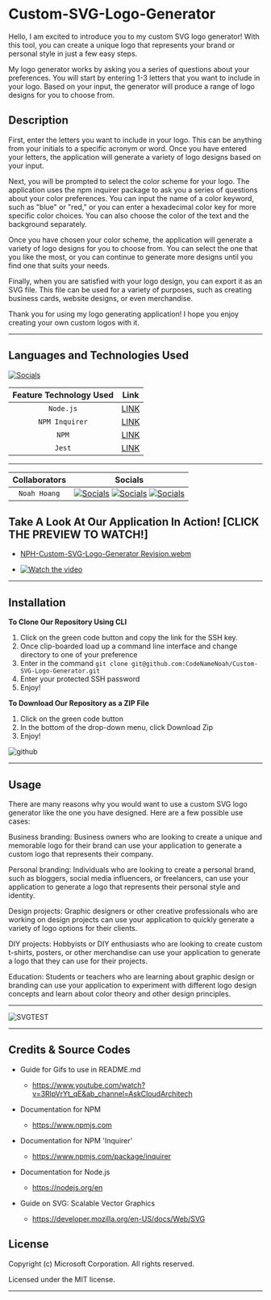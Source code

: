 # Custom-SVG-Logo-Generator

Hello, I am excited to introduce you to my custom SVG logo generator! With this tool, you can create a unique logo that represents your brand or personal style in just a few easy steps.

My logo generator works by asking you a series of questions about your preferences. You will start by entering 1-3 letters that you want to include in your logo. Based on your input, the generator will produce a range of logo designs for you to choose from.

## Description

First, enter the letters you want to include in your logo. This can be anything from your initials to a specific acronym or word. Once you have entered your letters, the application will generate a variety of logo designs based on your input.

Next, you will be prompted to select the color scheme for your logo. The application uses the npm inquirer package to ask you a series of questions about your color preferences. You can input the name of a color keyword, such as "blue" or "red," or you can enter a hexadecimal color key for more specific color choices. You can also choose the color of the text and the background separately.

Once you have chosen your color scheme, the application will generate a variety of logo designs for you to choose from. You can select the one that you like the most, or you can continue to generate more designs until you find one that suits your needs.

Finally, when you are satisfied with your logo design, you can export it as an SVG file. This file can be used for a variety of purposes, such as creating business cards, website designs, or even merchandise.

Thank you for using my logo generating application! I hope you enjoy creating your own custom logos with it.

---

## Languages and Technologies Used

[![Socials](https://skillicons.dev/icons?i=html,css,js,git)](https://skillicons.dev)

| Feature Technology Used |                      Link                      |
| :---------------------: | :--------------------------------------------: |
|        `Node.js`        |         [LINK](https://nodejs.dev/en/)         |
|     `NPM Inquirer`      | [LINK](https://www.npmjs.com/package/inquirer) |
|          `NPM`          |         [LINK](https://www.npmjs.com/)         |
|         `Jest`          |   [LINK](https://www.npmjs.com/package/jest)   |

---

| Collaborators |                                                                                                                                  Socials                                                                                                                                   |
| :-----------: | :------------------------------------------------------------------------------------------------------------------------------------------------------------------------------------------------------------------------------------------------------------------------: |
| `Noah Hoang`  | [![Socials](https://skillicons.dev/icons?i=git)](https://github.com/codenamenoah) [![Socials](https://skillicons.dev/icons?i=linkedin)](https://www.linkedin.com/in/codenamenoah/) [![Socials](https://skillicons.dev/icons?i=twitter)](https://twitter.com/CodeNameNoahH) |

## Take A Look At Our Application In Action! [CLICK THE PREVIEW TO WATCH!]

- [NPH-Custom-SVG-Logo-Generator Revision.webm](https://user-images.githubusercontent.com/127361736/234183506-ad395c2c-6e95-4205-bed0-eb6efda9e7dc.webm)

- [![Watch the video](https://img.youtube.com/vi/5tesgi7AQEw/maxresdefault.jpg)](https://youtu.be/5tesgi7AQEw)

---

## Installation

**To Clone Our Repository Using CLI**

1. Click on the green code button and copy the link for the SSH key.
2. Once clip-boarded load up a command line interface and change directory to one of your preference
3. Enter in the command `git clone git@github.com:CodeNameNoah/Custom-SVG-Logo-Generator.git`
4. Enter your protected SSH password
5. Enjoy!

**To Download Our Repository as a ZIP File**

1. Click on the green code button
2. In the bottom of the drop-down menu, click Download Zip
3. Enjoy!

![github](https://user-images.githubusercontent.com/127361736/227422005-d28a9020-e331-4098-976b-df9c1e545bb4.png)

---

## Usage

There are many reasons why you would want to use a custom SVG logo generator like the one you have designed. Here are a few possible use cases:

Business branding: Business owners who are looking to create a unique and memorable logo for their brand can use your application to generate a custom logo that represents their company.

Personal branding: Individuals who are looking to create a personal brand, such as bloggers, social media influencers, or freelancers, can use your application to generate a logo that represents their personal style and identity.

Design projects: Graphic designers or other creative professionals who are working on design projects can use your application to quickly generate a variety of logo options for their clients.

DIY projects: Hobbyists or DIY enthusiasts who are looking to create custom t-shirts, posters, or other merchandise can use your application to generate a logo that they can use for their projects.

Education: Students or teachers who are learning about graphic design or branding can use your application to experiment with different logo design concepts and learn about color theory and other design principles.

---

![SVGTEST](https://user-images.githubusercontent.com/127361736/234174745-4090a858-7664-4245-8ec0-e6e69cae55e4.png)

---

## Credits & Source Codes

- Guide for Gifs to use in README.md

  - https://www.youtube.com/watch?v=3RlpVrYt_qE&ab_channel=AskCloudArchitech

- Documentation for NPM

  - https://www.npmjs.com

- Documentation for NPM 'Inquirer'

  - https://www.npmjs.com/package/inquirer

- Documentation for Node.js

  - https://nodejs.org/en

- Guide on SVG: Scalable Vector Graphics

  - https://developer.mozilla.org/en-US/docs/Web/SVG

## License

Copyright (c) Microsoft Corporation. All rights reserved.

Licensed under the MIT license.

---
